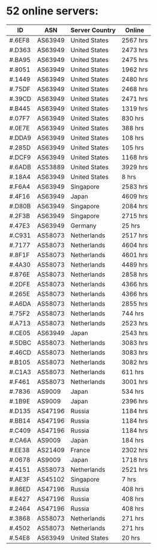 # 52 online servers:

| ID | ASN | Server Country | Online |
| ------ | ------ | ------ | ------ |
| #.6EF8 | AS63949 | United States | 2567 hrs |
| #.D363 | AS63949 | United States | 2473 hrs |
| #.BA95 | AS63949 | United States | 2475 hrs |
| #.8051 | AS63949 | United States | 1962 hrs |
| #.1449 | AS63949 | United States | 2480 hrs |
| #.75DF | AS63949 | United States | 2468 hrs |
| #.39CD | AS63949 | United States | 2471 hrs |
| #.B445 | AS63949 | United States | 1319 hrs |
| #.07F7 | AS63949 | United States | 830 hrs |
| #.0E7E | AS63949 | United States | 388 hrs |
| #.DDA9 | AS63949 | United States | 108 hrs |
| #.285D | AS63949 | United States | 105 hrs |
| #.DCF9 | AS63949 | United States | 1168 hrs |
| #.6ADB | AS53889 | United States | 3929 hrs |
| #.18A4 | AS63949 | United States | 8 hrs |
| #.F6A4 | AS63949 | Singapore | 2583 hrs |
| #.4F16 | AS63949 | Japan | 4609 hrs |
| #.D80B | AS63949 | Singapore | 2084 hrs |
| #.2F3B | AS63949 | Singapore | 2715 hrs |
| #.47E3 | AS63949 | Germany | 25 hrs |
| #.C931 | AS58073 | Netherlands | 2517 hrs |
| #.7177 | AS58073 | Netherlands | 4604 hrs |
| #.8F1F | AS58073 | Netherlands | 4601 hrs |
| #.4A30 | AS58073 | Netherlands | 4489 hrs |
| #.876E | AS58073 | Netherlands | 2858 hrs |
| #.2DFE | AS58073 | Netherlands | 4366 hrs |
| #.265E | AS58073 | Netherlands | 4366 hrs |
| #.A6DA | AS58073 | Netherlands | 2855 hrs |
| #.75F2 | AS58073 | Netherlands | 744 hrs |
| #.A713 | AS58073 | Netherlands | 2523 hrs |
| #.CE05 | AS63949 | Japan | 2543 hrs |
| #.5DBC | AS58073 | Netherlands | 3083 hrs |
| #.46CD | AS58073 | Netherlands | 3083 hrs |
| #.B105 | AS58073 | Netherlands | 3082 hrs |
| #.C1A3 | AS58073 | Netherlands | 611 hrs |
| #.F461 | AS58073 | Netherlands | 3001 hrs |
| #.7836 | AS9009 | Japan | 534 hrs |
| #.1B9E | AS9009 | Japan | 2396 hrs |
| #.D135 | AS47196 | Russia | 1184 hrs |
| #.BB14 | AS47196 | Russia | 1184 hrs |
| #.C409 | AS47196 | Russia | 1184 hrs |
| #.CA6A | AS9009 | Japan | 184 hrs |
| #.EE38 | AS21409 | France | 2302 hrs |
| #.0678 | AS9009 | Japan | 1718 hrs |
| #.4151 | AS58073 | Netherlands | 2521 hrs |
| #.AE3F | AS45102 | Singapore | 7 hrs |
| #.86ED | AS47196 | Russia | 408 hrs |
| #.E427 | AS47196 | Russia | 408 hrs |
| #.2464 | AS47196 | Russia | 408 hrs |
| #.3868 | AS58073 | Netherlands | 271 hrs |
| #.4502 | AS58073 | Netherlands | 271 hrs |
| #.54E8 | AS63949 | United States | 20 hrs |

